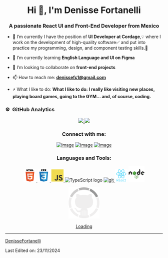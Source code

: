 <h1 align="center">Hi 👋, I'm Denisse Fortanelli</h1>
<h3 align="center">A passionate React UI and Front-End Developer from Mexico</h3>

- 🔭 I’m currently I have the position of **UI Developer at Cordage**,💡 where I work on the development of high-quality software✅ and put into practice my programming, design, and component testing skills.🌟

- 🌱 I’m currently learning **English Language and UI on Figma**

- 👯 I’m looking to collaborate on **front-end projects**

- 📫 How to reach me: **denissefc1@gmail.com**

- ⚡ What I like to do: **What I like to do: I really like visiting new places, playing board games, going to the GYM... and, of course, coding.**

### ⚙️ &nbsp;GitHub Analytics

<p align="center">
<a href="https://github.com/AVS1508">
  <img height="180em" src="https://github-readme-stats-eight-theta.vercel.app/api?username=DenisseFortanelli&show_icons=true&theme=algolia&include_all_commits=true&count_private=true"/>
  <img height="180em" src="https://github-readme-stats-eight-theta.vercel.app/api/top-langs/?username=DenisseFortanelli&layout=compact&langs_count=8&theme=algolia"/>
</a>
</p>


<h3 align="center">Connect with me:</h3>
<div align="center">

[![image](https://img.shields.io/badge/LinkedIn-0077B5?style=for-the-badge&logo=linkedin&logoColor=white)](www.linkedin.com/in/denisse-fortanelli-cantero-925313225)
[![image](https://img.shields.io/badge/Instagram-E4405F?style=for-the-badge&logo=instagram&logoColor=white)](https://www.instagram.com/denisse.fortanelli/)
[![image](https://img.shields.io/badge/Gmail-D14836?style=for-the-badge&logo=gmail&logoColor=white)](mailto:denissefc1@gmail.com)
  
</div>

<h3 align="center">Languages and Tools:</h3>

<p align="center"> 
  <a href="https://www.w3.org/html/" target="_blank"> 
    <img src="https://raw.githubusercontent.com/devicons/devicon/master/icons/html5/html5-original-wordmark.svg" alt="html5" width="40" height="40"/> 
  </a>
  <a href="https://www.w3schools.com/css/" target="_blank"> 
    <img src="https://raw.githubusercontent.com/devicons/devicon/master/icons/css3/css3-original-wordmark.svg" alt="css3" width="40" height="40"/> 
  </a> 
  <a href="https://developer.mozilla.org/en-US/docs/Web/JavaScript" target="_blank"> 
    <img src="https://raw.githubusercontent.com/devicons/devicon/master/icons/javascript/javascript-original.svg" alt="javascript" width="40" height="40"/> 
  </a> 
  <img src="https://cdn.jsdelivr.net/gh/devicons/devicon/icons/typescript/typescript-original.svg" width="40" alt="TypeScript logo" />
  <a href="https://git-scm.com/" target="_blank"> 
    <img src="https://www.vectorlogo.zone/logos/git-scm/git-scm-icon.svg" alt="git" width="40" height="40"/> 
  </a>
  <img
      src="https://raw.githubusercontent.com/devicons/devicon/master/icons/react/react-original-wordmark.svg"
      alt="react" width="40" height="40" /> 
  <img height="50" src="https://raw.githubusercontent.com/devicons/devicon/master/icons/nodejs/nodejs-original-wordmark.svg">
  <a href="https://www.figma.com/" target="_blank" rel="noreferrer">
</p>

<div align=center>
        <img src="https://raw.githubusercontent.com/AhmedFathyDev/AhmedFathyDev/main/GitHub.gif" alt="GitHub Octocat Logo" height="100">
        <p>Loading</p>
    </div>

------

[DenisseFortanelli](https://github.com/DenisseFortanelli)

Last Edited on: 23/11/2024
